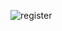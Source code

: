 ![register](https://user-images.githubusercontent.com/114237174/206858492-99f8bb46-d4d2-400c-ba82-c49cf1ea57c8.png)
